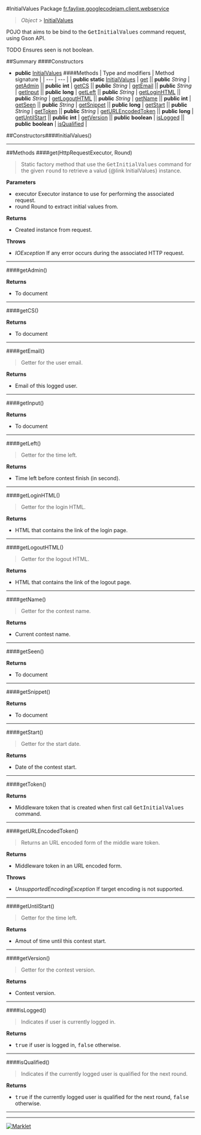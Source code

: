 #InitialValues
Package [fr.faylixe.googlecodejam.client.webservice](README.md)<br>

> *Object* > [InitialValues](InitialValues.md)

<p>POJO that aims to be bind to the <tt>GetInitialValues</tt>
 command request, using Gson API.</p>
 
 TODO Ensures seen is not boolean.

##Summary
####Constructors
* **public** [InitialValues](#initialvalues)
####Methods
| Type and modifiers | Method signature |
| --- | --- |
| **public static** [InitialValues](InitialValues.md) | [get](#gethttprequestexecutor-round) || **public** *String* | [getAdmin](#getadmin) || **public** **int** | [getCS](#getcs) || **public** *String* | [getEmail](#getemail) || **public** *String* | [getInput](#getinput) || **public** **long** | [getLeft](#getleft) || **public** *String* | [getLoginHTML](#getloginhtml) || **public** *String* | [getLogoutHTML](#getlogouthtml) || **public** *String* | [getName](#getname) || **public** **int** | [getSeen](#getseen) || **public** *String* | [getSnippet](#getsnippet) || **public** **long** | [getStart](#getstart) || **public** *String* | [getToken](#gettoken) || **public** *String* | [getURLEncodedToken](#geturlencodedtoken) || **public** **long** | [getUntilStart](#getuntilstart) || **public** **int** | [getVersion](#getversion) || **public** **boolean** | [isLogged](#islogged) || **public** **boolean** | [isQualified](#isqualified) |

##Constructors####InitialValues()
> 

---


##Methods
####get(HttpRequestExecutor, Round)
> Static factory method that use the <tt>GetInitialValues</tt> command
 for the given <tt>round</tt> to retrieve a valud {@link InitialValues} instance.

**Parameters**
* executor Executor instance to use for performing the associated request.
* round Round to extract initial values from.

**Returns**
* Created instance from request.

**Throws**
* *IOException* If any error occurs during the associated HTTP request.

---

####getAdmin()
> 

**Returns**
* To document

---

####getCS()
> 

**Returns**
* To document

---

####getEmail()
> Getter for the user email.

**Returns**
* Email of this logged user.

---

####getInput()
> 

**Returns**
* To document

---

####getLeft()
> Getter for the time left.

**Returns**
* Time left before contest finish (in second).

---

####getLoginHTML()
> Getter for the login HTML.

**Returns**
* HTML that contains the link of the login page.

---

####getLogoutHTML()
> Getter for the logout HTML.

**Returns**
* HTML that contains the link of the logout page.

---

####getName()
> Getter for the contest name.

**Returns**
* Current contest name.

---

####getSeen()
> 

**Returns**
* To document

---

####getSnippet()
> 

**Returns**
* To document

---

####getStart()
> Getter for the start date.

**Returns**
* Date of the contest start.

---

####getToken()
> 

**Returns**
* Middleware token that is created when first call <tt>GetInitialValues</tt> command.

---

####getURLEncodedToken()
> Returns an URL encoded form of the middle ware token.

**Returns**
* Middleware token in an URL encoded form.

**Throws**
* *UnsupportedEncodingException* If target encoding is not supported.

---

####getUntilStart()
> Getter for the time left.

**Returns**
* Amout of time until this contest start.

---

####getVersion()
> Getter for the contest version.

**Returns**
* Contest version.

---

####isLogged()
> Indicates if user is currently logged in.

**Returns**
* <tt>true</tt> if user is logged in, <tt>false</tt> otherwise.

---

####isQualified()
> Indicates if the currently logged user
 is qualified for the next round.

**Returns**
* <tt>true</tt> if the currently logged user is qualified for the next round, <tt>false</tt> otherwise.

---

---

[![Marklet](https://img.shields.io/badge/Generated%20by-Marklet-green.svg)](https://github.com/Faylixe/marklet)